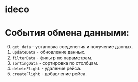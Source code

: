 # ideco

# События обмена данными:
0. `get_data` - установка соеденения и получение данных.
1. `updateData` - обновление данных.
2. `filterData` - фильтр по параметрам.
3. `sortingData` - сортировка по столбцам.
4. `deleteFlight` - удаление рейса.
5. `createFlight` - добавление рейса.